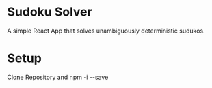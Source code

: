 # Sudoku Solver
A simple React App that solves unambiguously deterministic sudukos.

# Setup
Clone Repository and npm -i --save
